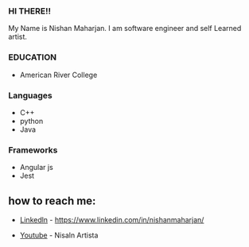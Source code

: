 ### HI THERE!!
My Name is Nishan Maharjan. I am software engineer and self Learned artist. 

### EDUCATION
- American River College

### Languages
- C++
- python
- Java

### Frameworks
- Angular js
- Jest

## how to reach me:
- [Linkedln](https://www.linkedin.com/in/nishanmaharjan/) - https://www.linkedin.com/in/nishanmaharjan/

- [Youtube](https://www.youtube.com/channel/UCYSWAUAqjmOpXX1DGHnmVPg) - Nisaln Artista
